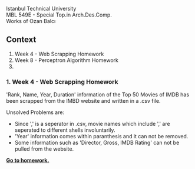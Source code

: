 Istanbul Technical University  
MBL 549E - Special Top.in Arch.Des.Comp.  
Works of Ozan Balcı


## Context  
1. Week 4 - Web Scrapping Homework
2. Week 8 - Perceptron Algorithm Homework
3. 
  
  
  
### 1. Week 4 - Web Scrapping Homework
'Rank, Name, Year, Duration' information of the Top 50 Movies of IMDB has been scrapped from the IMBD website and written in a .csv file.

Unsolved Problems are:  
- Since ',' is a seperator in .csv, movie names which include ',' are seperated to different shells involuntarily.
- 'Year' information comes within paranthesis and it can not be removed.
- Some information such as 'Director, Gross, IMDB Rating' can not be pulled from the website.

**[Go to homework.](https://github.com/balciozan/MBL_OzanBalci/tree/master/imdb_top_50)**

